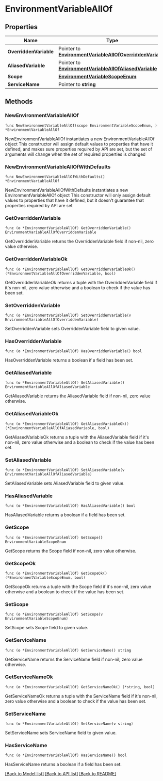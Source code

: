 # EnvironmentVariableAllOf

## Properties

Name | Type | Description | Notes
------------ | ------------- | ------------- | -------------
**OverriddenVariable** | Pointer to [**EnvironmentVariableAllOfOverriddenVariable**](EnvironmentVariableAllOfOverriddenVariable.md) |  | [optional] 
**AliasedVariable** | Pointer to [**EnvironmentVariableAllOfAliasedVariable**](EnvironmentVariableAllOfAliasedVariable.md) |  | [optional] 
**Scope** | [**EnvironmentVariableScopeEnum**](EnvironmentVariableScopeEnum.md) |  | 
**ServiceName** | Pointer to **string** |  | [optional] 

## Methods

### NewEnvironmentVariableAllOf

`func NewEnvironmentVariableAllOf(scope EnvironmentVariableScopeEnum, ) *EnvironmentVariableAllOf`

NewEnvironmentVariableAllOf instantiates a new EnvironmentVariableAllOf object
This constructor will assign default values to properties that have it defined,
and makes sure properties required by API are set, but the set of arguments
will change when the set of required properties is changed

### NewEnvironmentVariableAllOfWithDefaults

`func NewEnvironmentVariableAllOfWithDefaults() *EnvironmentVariableAllOf`

NewEnvironmentVariableAllOfWithDefaults instantiates a new EnvironmentVariableAllOf object
This constructor will only assign default values to properties that have it defined,
but it doesn't guarantee that properties required by API are set

### GetOverriddenVariable

`func (o *EnvironmentVariableAllOf) GetOverriddenVariable() EnvironmentVariableAllOfOverriddenVariable`

GetOverriddenVariable returns the OverriddenVariable field if non-nil, zero value otherwise.

### GetOverriddenVariableOk

`func (o *EnvironmentVariableAllOf) GetOverriddenVariableOk() (*EnvironmentVariableAllOfOverriddenVariable, bool)`

GetOverriddenVariableOk returns a tuple with the OverriddenVariable field if it's non-nil, zero value otherwise
and a boolean to check if the value has been set.

### SetOverriddenVariable

`func (o *EnvironmentVariableAllOf) SetOverriddenVariable(v EnvironmentVariableAllOfOverriddenVariable)`

SetOverriddenVariable sets OverriddenVariable field to given value.

### HasOverriddenVariable

`func (o *EnvironmentVariableAllOf) HasOverriddenVariable() bool`

HasOverriddenVariable returns a boolean if a field has been set.

### GetAliasedVariable

`func (o *EnvironmentVariableAllOf) GetAliasedVariable() EnvironmentVariableAllOfAliasedVariable`

GetAliasedVariable returns the AliasedVariable field if non-nil, zero value otherwise.

### GetAliasedVariableOk

`func (o *EnvironmentVariableAllOf) GetAliasedVariableOk() (*EnvironmentVariableAllOfAliasedVariable, bool)`

GetAliasedVariableOk returns a tuple with the AliasedVariable field if it's non-nil, zero value otherwise
and a boolean to check if the value has been set.

### SetAliasedVariable

`func (o *EnvironmentVariableAllOf) SetAliasedVariable(v EnvironmentVariableAllOfAliasedVariable)`

SetAliasedVariable sets AliasedVariable field to given value.

### HasAliasedVariable

`func (o *EnvironmentVariableAllOf) HasAliasedVariable() bool`

HasAliasedVariable returns a boolean if a field has been set.

### GetScope

`func (o *EnvironmentVariableAllOf) GetScope() EnvironmentVariableScopeEnum`

GetScope returns the Scope field if non-nil, zero value otherwise.

### GetScopeOk

`func (o *EnvironmentVariableAllOf) GetScopeOk() (*EnvironmentVariableScopeEnum, bool)`

GetScopeOk returns a tuple with the Scope field if it's non-nil, zero value otherwise
and a boolean to check if the value has been set.

### SetScope

`func (o *EnvironmentVariableAllOf) SetScope(v EnvironmentVariableScopeEnum)`

SetScope sets Scope field to given value.


### GetServiceName

`func (o *EnvironmentVariableAllOf) GetServiceName() string`

GetServiceName returns the ServiceName field if non-nil, zero value otherwise.

### GetServiceNameOk

`func (o *EnvironmentVariableAllOf) GetServiceNameOk() (*string, bool)`

GetServiceNameOk returns a tuple with the ServiceName field if it's non-nil, zero value otherwise
and a boolean to check if the value has been set.

### SetServiceName

`func (o *EnvironmentVariableAllOf) SetServiceName(v string)`

SetServiceName sets ServiceName field to given value.

### HasServiceName

`func (o *EnvironmentVariableAllOf) HasServiceName() bool`

HasServiceName returns a boolean if a field has been set.


[[Back to Model list]](../README.md#documentation-for-models) [[Back to API list]](../README.md#documentation-for-api-endpoints) [[Back to README]](../README.md)


